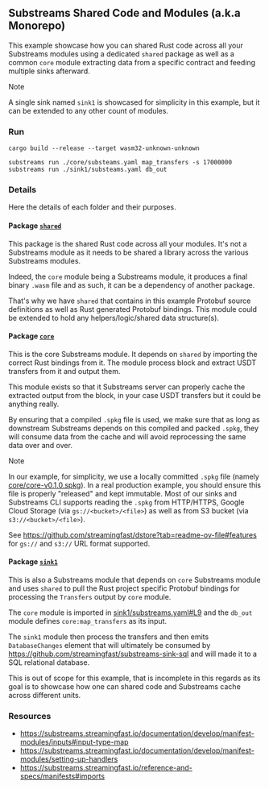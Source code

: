 ## Substreams Shared Code and Modules (a.k.a Monorepo)

This example showcase how you can shared Rust code across all your Substreams modules using a dedicated `shared` package as well as a common `core` module extracting data from a specific contract and feeding multiple sinks afterward.

> [!NOTE]
> A single sink named `sink1` is showcased for simplicity in this example, but it can be extended to any other count of modules.

### Run

```
cargo build --release --target wasm32-unknown-unknown

substreams run ./core/substeams.yaml map_transfers -s 17000000
substreams run ./sink1/substeams.yaml db_out
```

### Details

Here the details of each folder and their purposes.

#### Package [`shared`](./shared)

This package is the shared Rust code across all your modules. It's not a Substreams module as it needs to be shared a library across the various Substreams modules.

Indeed, the `core` module being a Substreams module, it produces a final binary `.wasm` file and as such, it can be a dependency of another package.

That's why we have `shared` that contains in this example Protobuf source definitions as well as Rust generated Protobuf bindings. This module could be extended to hold any helpers/logic/shared data structure(s).

#### Package [`core`](./core)

This is the core Substreams module. It depends on `shared` by importing the correct Rust bindings from it. The module process block and extract USDT transfers from it and output them.

This module exists so that it Substreams server can properly cache the extracted output from the block, in your case USDT transfers but it could be anything really.

By ensuring that a compiled `.spkg` file is used, we make sure that as long as downstream Substreams depends on this compiled and packed `.spkg`, they will consume data from the cache and will avoid reprocessing the same data over and over.

> [!NOTE]
> In our example, for simplicity, we use a locally committed `.spkg` file (namely [core/core-v0.1.0.spkg](./core/core-v0.1.0.spkg)). In a real production example, you should ensure this file is properly "released" and kept immutable. Most of our sinks and Substreams CLI supports reading the `.spkg` from HTTP/HTTPS, Google Cloud Storage (via `gs://<bucket>/<file>`) as well as from S3 bucket (via `s3://<bucket>/<file>`).
>
> See https://github.com/streamingfast/dstore?tab=readme-ov-file#features for `gs://` and `s3://` URL format supported.

#### Package [`sink1`](./sink1)

This is also a Substreams module that depends on `core` Substreams module and uses `shared` to pull the Rust project specific Protobuf bindings for processing the `Transfers` output by `core` module.

The `core` module is imported in [sink1/substreams.yaml#L9](./sink1/substreams.yaml#L9) and the `db_out` module defines `core:map_transfers` as its input.

The `sink1` module then process the transfers and then emits `DatabaseChanges` element that will ultimately be consumed by https://github.com/streamingfast/substreams-sink-sql and will made it to a SQL relational database.

This is out of scope for this example, that is incomplete in this regards as its goal is to showcase how one can shared code and Substreams cache across different units.

### Resources

- https://substreams.streamingfast.io/documentation/develop/manifest-modules/inputs#input-type-map
- https://substreams.streamingfast.io/documentation/develop/manifest-modules/setting-up-handlers
- https://substreams.streamingfast.io/reference-and-specs/manifests#imports
